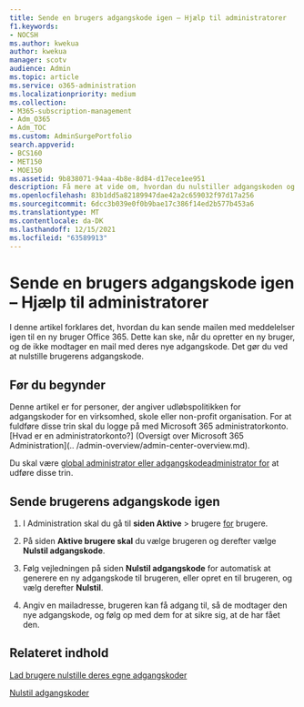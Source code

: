 ```yaml
---
title: Sende en brugers adgangskode igen – Hjælp til administratorer
f1.keywords:
- NOCSH
ms.author: kwekua
author: kwekua
manager: scotv
audience: Admin
ms.topic: article
ms.service: o365-administration
ms.localizationpriority: medium
ms.collection:
- M365-subscription-management
- Adm_O365
- Adm_TOC
ms.custom: AdminSurgePortfolio
search.appverid:
- BCS160
- MET150
- MOE150
ms.assetid: 9b838071-94aa-4b8e-8d84-d17ece1ee951
description: Få mere at vide om, hvordan du nulstiller adgangskoden og sender en mail til Microsoft 365 bruger.
ms.openlocfilehash: 83b1dd5a82189947dae42a2c659032f97d17a256
ms.sourcegitcommit: 6dcc3b039e0f0b9bae17c386f14ed2b577b453a6
ms.translationtype: MT
ms.contentlocale: da-DK
ms.lasthandoff: 12/15/2021
ms.locfileid: "63589913"
---
```

# <a name="resend-a-users-password---admin-help"></a>Sende en brugers adgangskode igen – Hjælp til administratorer

I denne artikel forklares det, hvordan du kan sende mailen med meddelelser igen til en ny bruger Office 365. Dette kan ske, når du opretter en ny bruger, og de ikke modtager en mail med deres nye adgangskode. Det gør du ved at nulstille brugerens adgangskode.

## <a name="before-you-begin"></a>Før du begynder

Denne artikel er for personer, der angiver udløbspolitikken for adgangskoder for en virksomhed, skole eller non-profit organisation. For at fuldføre disse trin skal du logge på med Microsoft 365 administratorkonto. [Hvad er en administratorkonto?] (Oversigt over Microsoft 365 Administration](.. /admin-overview/admin-center-overview.md).

Du skal være [global administrator eller adgangskodeadministrator for](about-admin-roles.md) at udføre disse trin.

## <a name="resend-user-password"></a>Sende brugerens adgangskode igen
  
1. I Administration skal du gå til **siden Aktive** \> brugere <a href="https://go.microsoft.com/fwlink/p/?linkid=834822" target="_blank">for</a> brugere.

2. På siden **Aktive brugere skal** du vælge brugeren og derefter vælge **Nulstil adgangskode**.

3. Følg vejledningen på siden **Nulstil adgangskode** for automatisk at generere en ny adgangskode til brugeren, eller opret en til brugeren, og vælg derefter **Nulstil**.  

4. Angiv en mailadresse, brugeren kan få adgang til, så de modtager den nye adgangskode, og følg op med dem for at sikre sig, at de har fået den.

## <a name="related-content"></a>Relateret indhold

[Lad brugere nulstille deres egne adgangskoder](../add-users/let-users-reset-passwords.md)

[Nulstil adgangskoder](../add-users/reset-passwords.md)